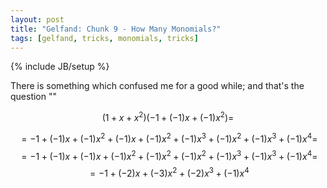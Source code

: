 ```yaml
---
layout: post
title: "Gelfand: Chunk 9 - How Many Monomials?"
tags: [gelfand, tricks, monomials, tricks]
---
```

{% include JB/setup %}

There is something which confused me for a good while; and that's the question ""

$$(1 + x + x^2)(-1 + (-1)x + (-1)x^2) = $$

$$ = -1 + (-1)x + (-1)x^2 + (-1)x + (-1)x^2 + (-1)x^3 + (-1)x^2 + (-1)x^3 + (-1)x^4 = $$
$$ = -1 + (-1)x + (-1)x + (-1)x^2 + (-1)x^2 + (-1)x^2 + (-1)x^3 + (-1)x^3 + (-1)x^4 = $$
$$ = -1 + (-2)x + (-3)x^2 + (-2)x^3 + (-1)x^4 $$